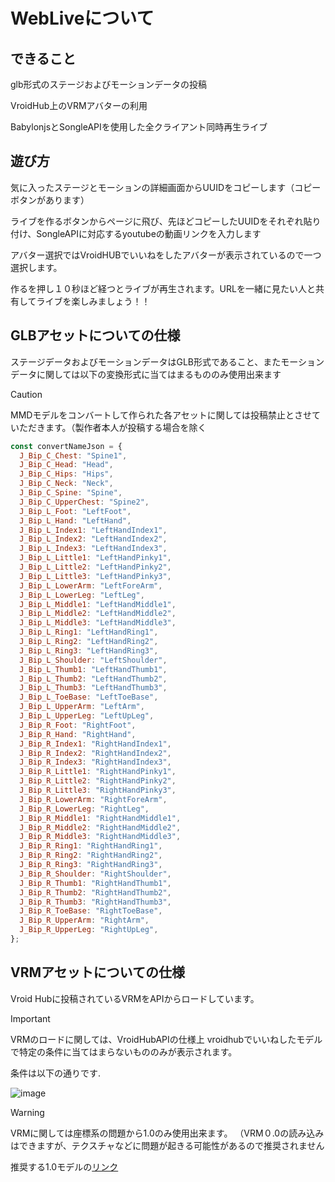 # WebLiveについて

## できること
glb形式のステージおよびモーションデータの投稿

VroidHub上のVRMアバターの利用

BabylonjsとSongleAPIを使用した全クライアント同時再生ライブ

## 遊び方
気に入ったステージとモーションの詳細画面からUUIDをコピーします（コピーボタンがあります）

ライブを作るボタンからページに飛び、先ほどコピーしたUUIDをそれぞれ貼り付け、SongleAPIに対応するyoutubeの動画リンクを入力します

アバター選択ではVroidHUBでいいねをしたアバターが表示されているので一つ選択します。

作るを押し１０秒ほど経つとライブが再生されます。URLを一緒に見たい人と共有してライブを楽しみましょう！！

## GLBアセットについての仕様
ステージデータおよびモーションデータはGLB形式であること、またモーションデータに関しては以下の変換形式に当てはまるもののみ使用出来ます

> [!CAUTION]
> MMDモデルをコンバートして作られた各アセットに関しては投稿禁止とさせていただきます。（製作者本人が投稿する場合を除く

```js
const convertNameJson = {
  J_Bip_C_Chest: "Spine1",
  J_Bip_C_Head: "Head",
  J_Bip_C_Hips: "Hips",
  J_Bip_C_Neck: "Neck",
  J_Bip_C_Spine: "Spine",
  J_Bip_C_UpperChest: "Spine2",
  J_Bip_L_Foot: "LeftFoot",
  J_Bip_L_Hand: "LeftHand",
  J_Bip_L_Index1: "LeftHandIndex1",
  J_Bip_L_Index2: "LeftHandIndex2",
  J_Bip_L_Index3: "LeftHandIndex3",
  J_Bip_L_Little1: "LeftHandPinky1",
  J_Bip_L_Little2: "LeftHandPinky2",
  J_Bip_L_Little3: "LeftHandPinky3",
  J_Bip_L_LowerArm: "LeftForeArm",
  J_Bip_L_LowerLeg: "LeftLeg",
  J_Bip_L_Middle1: "LeftHandMiddle1",
  J_Bip_L_Middle2: "LeftHandMiddle2",
  J_Bip_L_Middle3: "LeftHandMiddle3",
  J_Bip_L_Ring1: "LeftHandRing1",
  J_Bip_L_Ring2: "LeftHandRing2",
  J_Bip_L_Ring3: "LeftHandRing3",
  J_Bip_L_Shoulder: "LeftShoulder",
  J_Bip_L_Thumb1: "LeftHandThumb1",
  J_Bip_L_Thumb2: "LeftHandThumb2",
  J_Bip_L_Thumb3: "LeftHandThumb3",
  J_Bip_L_ToeBase: "LeftToeBase",
  J_Bip_L_UpperArm: "LeftArm",
  J_Bip_L_UpperLeg: "LeftUpLeg",
  J_Bip_R_Foot: "RightFoot",
  J_Bip_R_Hand: "RightHand",
  J_Bip_R_Index1: "RightHandIndex1",
  J_Bip_R_Index2: "RightHandIndex2",
  J_Bip_R_Index3: "RightHandIndex3",
  J_Bip_R_Little1: "RightHandPinky1",
  J_Bip_R_Little2: "RightHandPinky2",
  J_Bip_R_Little3: "RightHandPinky3",
  J_Bip_R_LowerArm: "RightForeArm",
  J_Bip_R_LowerLeg: "RightLeg",
  J_Bip_R_Middle1: "RightHandMiddle1",
  J_Bip_R_Middle2: "RightHandMiddle2",
  J_Bip_R_Middle3: "RightHandMiddle3",
  J_Bip_R_Ring1: "RightHandRing1",
  J_Bip_R_Ring2: "RightHandRing2",
  J_Bip_R_Ring3: "RightHandRing3",
  J_Bip_R_Shoulder: "RightShoulder",
  J_Bip_R_Thumb1: "RightHandThumb1",
  J_Bip_R_Thumb2: "RightHandThumb2",
  J_Bip_R_Thumb3: "RightHandThumb3",
  J_Bip_R_ToeBase: "RightToeBase",
  J_Bip_R_UpperArm: "RightArm",
  J_Bip_R_UpperLeg: "RightUpLeg",
};
```

## VRMアセットについての仕様
Vroid Hubに投稿されているVRMをAPIからロードしています。
> [!IMPORTANT]
> VRMのロードに関しては、VroidHubAPIの仕様上
> vroidhubでいいねしたモデルで特定の条件に当てはまらないもののみが表示されます。

条件は以下の通りです.

![image](https://github.com/mono0218/WebLive-Hub/assets/81796635/da47e39c-b2ec-4a29-9b0a-7dafab78b313)


> [!WARNING]
> VRMに関しては座標系の問題から1.0のみ使用出来ます。
> （VRM０.0の読み込みはできますが、テクスチャなどに問題が起きる可能性があるので推奨されません
> 
> 推奨する1.0モデルの[リンク](https://hub.vroid.com/characters/7776895741501169062/models/8677986118911130278)




